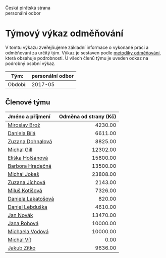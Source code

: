 Česká pirátská strana  
personální odbor

Týmový výkaz odměňování
===========================

V tomtu výkazu zveřejňujeme základní informace o vykonané práci a odměňování
za určitý tým. Výkaz je sestaven podle [metodiky odměňování][metodika],
která obsahuje podrobnosti. U všech členů týmu je uveden odkaz na podrobný osobní výkaz.

Tým:                     | personální odbor
-----------------------  | --------------------
Období:                  | 2017-05

Členové týmu
--------------

| Jméno a příjmení                          |   Odměna od strany (Kč) |
|:------------------------------------------|------------------------:|
| [Miroslav Brož](miroslav-broz/)           |                 4230.00 |
| [Daniela Bílá](daniela-bila/)             |                 6611.00 |
| [Zuzana Dohnalová](zuzana-dohnalova/)     |                 8825.00 |
| [Michal Gill](michal-gill/)               |                12302.00 |
| [Eliška Holšánová](eliska-holsanova/)     |                15800.00 |
| [Barbora Hradečná](barbora-hradecna/)     |                13500.00 |
| [Michal Jokeš](michal-jokes/)             |                23808.00 |
| [Zuzana Jíchová](zuzana-jichova/)         |                 2143.00 |
| [Miluš Kotišová](milus-kotisova/)         |                 7326.00 |
| [Daniela Lakatošová](daniela-lakatosova/) |                  820.00 |
| [Daniel Lebduška](daniel-lebduska/)       |                 4610.00 |
| [Jan Novák](jan-novak/)                   |                13470.00 |
| [Jana Rohová](jana-rohova/)               |                10000.00 |
| [Michaela Vodová](michaela-vodova/)       |                10000.00 |
| [Michal Vít](michal-vit/)                 |                    0.00 |
| [Jakub Zítko](jakub-zitko/)               |                 9636.00 |


[metodika]: https://redmine.pirati.cz/projects/po/wiki/Odmenovani
